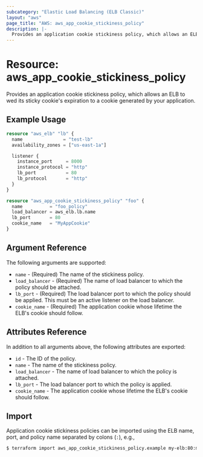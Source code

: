 ```yaml
---
subcategory: "Elastic Load Balancing (ELB Classic)"
layout: "aws"
page_title: "AWS: aws_app_cookie_stickiness_policy"
description: |-
  Provides an application cookie stickiness policy, which allows an ELB to wed its stickiness cookie to a cookie generated by your application.
---
```


# Resource: aws_app_cookie_stickiness_policy

Provides an application cookie stickiness policy, which allows an ELB to wed its sticky cookie's expiration to a cookie generated by your application.

## Example Usage

```terraform
resource "aws_elb" "lb" {
  name               = "test-lb"
  availability_zones = ["us-east-1a"]

  listener {
    instance_port     = 8000
    instance_protocol = "http"
    lb_port           = 80
    lb_protocol       = "http"
  }
}

resource "aws_app_cookie_stickiness_policy" "foo" {
  name          = "foo_policy"
  load_balancer = aws_elb.lb.name
  lb_port       = 80
  cookie_name   = "MyAppCookie"
}
```

## Argument Reference

The following arguments are supported:

* `name` - (Required) The name of the stickiness policy.
* `load_balancer` - (Required) The name of load balancer to which the policy
  should be attached.
* `lb_port` - (Required) The load balancer port to which the policy
  should be applied. This must be an active listener on the load
balancer.
* `cookie_name` - (Required) The application cookie whose lifetime the ELB's cookie should follow.

## Attributes Reference

In addition to all arguments above, the following attributes are exported:

* `id` - The ID of the policy.
* `name` - The name of the stickiness policy.
* `load_balancer` - The name of load balancer to which the policy is attached.
* `lb_port` - The load balancer port to which the policy is applied.
* `cookie_name` - The application cookie whose lifetime the ELB's cookie should follow.

## Import

Application cookie stickiness policies can be imported using the ELB name, port, and policy name separated by colons (`:`), e.g.,

```sh
$ terraform import aws_app_cookie_stickiness_policy.example my-elb:80:my-policy
```
